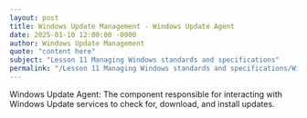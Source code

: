 ```yaml
---
layout: post
title: Windows Update Management - Windows Update Agent
date: 2025-01-10 12:00:00 -0000
author: Windows Update Management
quote: "content here"
subject: "Lesson 11 Managing Windows standards and specifications"
permalink: "/Lesson 11 Managing Windows standards and specifications/Windows Update Management/Windows Update Management - Windows Update Agent"
---
```


Windows Update Agent: The component responsible for interacting with Windows Update services to check for, download, and install updates.
